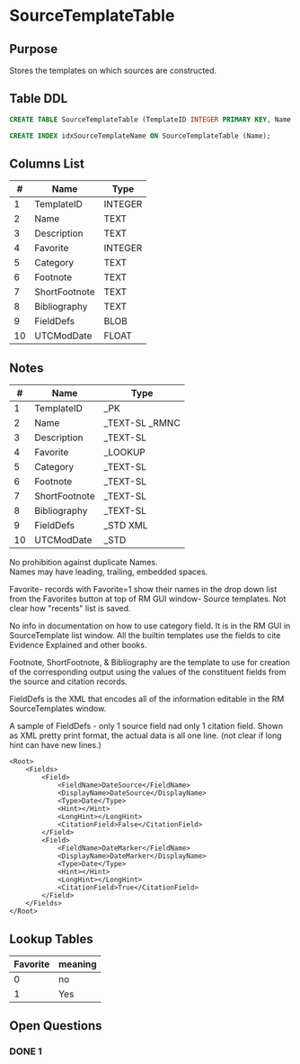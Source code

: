 # SourceTemplateTable

## Purpose

Stores the templates on which sources are constructed.

## Table DDL

``` SQL
CREATE TABLE SourceTemplateTable (TemplateID INTEGER PRIMARY KEY, Name TEXT COLLATE RMNOCASE, Description TEXT, Favorite INTEGER, Category TEXT, Footnote TEXT, ShortFootnote TEXT, Bibliography TEXT, FieldDefs BLOB, UTCModDate FLOAT );

CREATE INDEX idxSourceTemplateName ON SourceTemplateTable (Name);
```

## Columns List

| #   | Name          | Type    |
| --- | ------------- | ------- |
| 1   | TemplateID    | INTEGER |
| 2   | Name          | TEXT    |
| 3   | Description   | TEXT    |
| 4   | Favorite      | INTEGER |
| 5   | Category      | TEXT    |
| 6   | Footnote      | TEXT    |
| 7   | ShortFootnote | TEXT    |
| 8   | Bibliography  | TEXT    |
| 9   | FieldDefs     | BLOB    |
| 10  | UTCModDate    | FLOAT   |

## Notes

| #   | Name          | Type            |
| --- | ------------- | --------------- |
| 1   | TemplateID    | _PK             |
| 2   | Name          | _TEXT-SL  _RMNC |
| 3   | Description   | _TEXT-SL        |
| 4   | Favorite      | _LOOKUP         |
| 5   | Category      | _TEXT-SL        |
| 6   | Footnote      | _TEXT-SL        |
| 7   | ShortFootnote | _TEXT-SL        |
| 8   | Bibliography  | _TEXT-SL        |
| 9   | FieldDefs     | _STD XML        |
| 10  | UTCModDate    | _STD            |

No prohibition against duplicate Names.\
Names may have leading, trailing, embedded spaces.

Favorite- records with Favorite=1 show their names in the drop down list from the Favorites button at top of RM GUI window- Source templates. Not clear how "recents" list is saved.

No info in documentation on how to use category field.
It is in the RM GUI in SourceTemplate list window.
All the builtin templates use the fields to cite Evidence Explained and other books.

Footnote, ShortFootnote, & Bibliography are the template to use for creation of the corresponding output using the values of the constituent fields from the source and citation records.

FieldDefs is the XML that encodes all of the information editable in the RM SourceTemplates window.

A sample of FieldDefs - only 1 source field nad only 1 citation field. Shown as XML pretty print format, the actual data is all one line. (not clear if long hint can have new lines.)

```
<Root>
    <Fields>
        <Field>
            <FieldName>DateSource</FieldName>
            <DisplayName>DateSource</DisplayName>
            <Type>Date</Type>
            <Hint></Hint>
            <LongHint></LongHint>
            <CitationField>False</CitationField>
        </Field>
        <Field>
            <FieldName>DateMarker</FieldName>
            <DisplayName>DateMarker</DisplayName>
            <Type>Date</Type>
            <Hint></Hint>
            <LongHint></LongHint>
            <CitationField>True</CitationField>
        </Field>
    </Fields>
</Root>
```


## Lookup Tables

| Favorite | meaning |
| :------- | :------ |
| 0        | no      |
| 1        | Yes     |

## Open Questions

### DONE 1